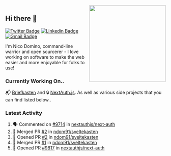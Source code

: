 <img align="right" src="https://user-images.githubusercontent.com/7415984/172472491-91b16eac-fa22-4ecf-92df-d687139fd1f9.gif" width="240" />

## Hi there 👋

[![Twitter Badge](https://img.shields.io/badge/-@ndom91-1ca0f1?style=flat-square&labelColor=1ca0f1&logo=twitter&logoColor=white&link=https://twitter.com/ndom91)](https://twitter.com/ndom91) [![Linkedin Badge](https://img.shields.io/badge/-ndom91-blue?style=flat-square&logo=Linkedin&logoColor=white&link=https://www.linkedin.com/in/ndom91/)](https://www.linkedin.com/in/ndom91/) [![Gmail Badge](https://img.shields.io/badge/-yo@ndo.dev-c14438?style=flat-square&logo=mail.ru&logoColor=white&link=mailto:yo@ndo.dev)](mailto:yo@ndo.dev)

I'm Nico Domino, command-line warrior and open sourcerer - I love working on software to make the web easier and more enjoyable for folks to use! 

### Currently Working On..

📬 [Briefkasten](https://briefkastenhq.com) and 🔒 [NextAuth.js](https://github.com/nextauthjs/next-auth). As well as various side projects that you can find listed below..

<!--START_SECTION_PROFILE_VIEWS:readme-info-->
<!--END_SECTION_PROFILE_VIEWS:readme-info-->

<!--START_SECTION_DAILY_COMMIT:readme-info-->
<!--END_SECTION_DAILY_COMMIT:readme-info-->

<!--START_SECTION_WEEKLY_COMMIT:readme-info-->
<!--END_SECTION_WEEKLY_COMMIT:readme-info-->

### Latest Activity

<!--START_SECTION:activity-->
1. 🗣 Commented on [#9714](https://github.com/nextauthjs/next-auth/pull/9714#issuecomment-1912371988) in [nextauthjs/next-auth](https://github.com/nextauthjs/next-auth)
2. 🎉 Merged PR [#2](https://github.com/ndom91/sveltekasten/pull/2) in [ndom91/sveltekasten](https://github.com/ndom91/sveltekasten)
3. 💪 Opened PR [#2](https://github.com/ndom91/sveltekasten/pull/2) in [ndom91/sveltekasten](https://github.com/ndom91/sveltekasten)
4. 🎉 Merged PR [#1](https://github.com/ndom91/sveltekasten/pull/1) in [ndom91/sveltekasten](https://github.com/ndom91/sveltekasten)
5. 💪 Opened PR [#9817](https://github.com/nextauthjs/next-auth/pull/9817) in [nextauthjs/next-auth](https://github.com/nextauthjs/next-auth)
<!--END_SECTION:activity-->
